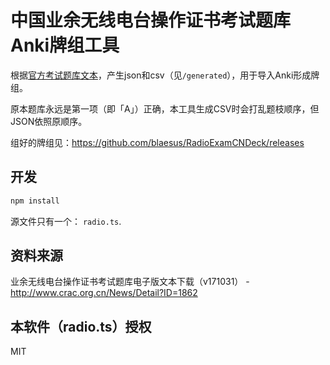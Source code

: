 # 中国业余无线电台操作证书考试题库Anki牌组工具

根据[官方考试题库文本](http://www.crac.org.cn/News/Detail?ID=1862)，产生json和csv（见`/generated`），用于导入Anki形成牌组。

原本题库永远是第一项（即「A」）正确，本工具生成CSV时会打乱题枝顺序，但JSON依照原顺序。

组好的牌组见：https://github.com/blaesus/RadioExamCNDeck/releases

## 开发
```bash
npm install
```

源文件只有一个： `radio.ts`.

## 资料来源
业余无线电台操作证书考试题库电子版文本下载（v171031） - http://www.crac.org.cn/News/Detail?ID=1862

## 本软件（radio.ts）授权
MIT

